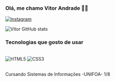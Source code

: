### Olá, me chamo Vitor Andrade 🙋‍♂️

[![Instagram](https://img.shields.io/badge/Instagram-E4405F?style=for-the-badge&logo=instagram&logoColor=white)](https://instagram.com/vt_andrade15)

![Vitor GitHub stats](https://github-readme-stats.vercel.app/api?username=VitorAndrade18&show_icons=true&theme=radical)

### Tecnologias que gosto de usar 

<div style="display: inline_block"><br/>
    <img aling="center" alt="HTML5" src="https://img.shields.io/badge/HTML5-E34F26?style=for-the-badge&logo=html5&logoColor=white">
    <img aling="center" alt="CSS3" src="https://img.shields.io/badge/CSS-239120?&style=for-the-badge&logo=css3&logoColor=whit">
</div><br/>

Cursando Sistemas de Informações -UNIFOA- 1/8

